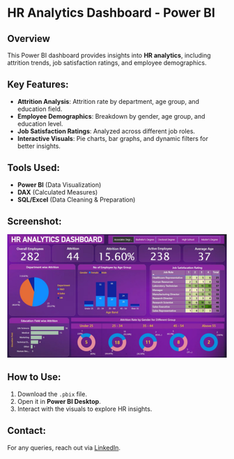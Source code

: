 # HR Analytics Dashboard - Power BI

## Overview
This Power BI dashboard provides insights into **HR analytics**, including attrition trends, job satisfaction ratings, and employee demographics.

## Key Features:
- **Attrition Analysis**: Attrition rate by department, age group, and education field.
- **Employee Demographics**: Breakdown by gender, age group, and education level.
- **Job Satisfaction Ratings**: Analyzed across different job roles.
- **Interactive Visuals**: Pie charts, bar graphs, and dynamic filters for better insights.

## Tools Used:
- **Power BI** (Data Visualization)
- **DAX** (Calculated Measures)
- **SQL/Excel** (Data Cleaning & Preparation)

## Screenshot:
![HR Analytics Dashboard](HR_Analytics_Dashboard.jpg)

## How to Use:
1. Download the `.pbix` file.
2. Open it in **Power BI Desktop**.
3. Interact with the visuals to explore HR insights.

## Contact:
For any queries, reach out via [LinkedIn](https://www.linkedin.com/in/sujeetdatascience1/).

